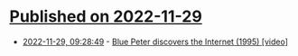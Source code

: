# [Published on 2022-11-29](index.md)

* [2022-11-29, 09:28:49](https://news.ycombinator.com/item?id=33785422) - [Blue Peter discovers the Internet (1995) [video]](https://www.youtube.com/watch?v=L59xEQsy2r4)

